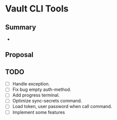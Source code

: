 # Vault CLI Tools

## Summary

-

## Proposal

## TODO

- [ ] Handle exception.
- [ ] Fix bug empty auth-method.
- [ ] Add progress terminal.
- [ ] Optimize sync-secrets command.
- [ ] Load token, user password when call command.
- [ ] Implement some features
